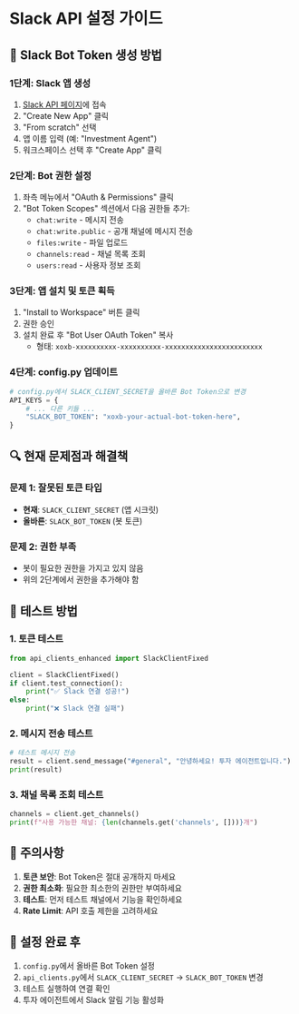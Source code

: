# Slack API 설정 가이드

## 🔧 Slack Bot Token 생성 방법

### 1단계: Slack 앱 생성
1. [Slack API 페이지](https://api.slack.com/apps)에 접속
2. "Create New App" 클릭
3. "From scratch" 선택
4. 앱 이름 입력 (예: "Investment Agent")
5. 워크스페이스 선택 후 "Create App" 클릭

### 2단계: Bot 권한 설정
1. 좌측 메뉴에서 "OAuth & Permissions" 클릭
2. "Bot Token Scopes" 섹션에서 다음 권한들 추가:
   - `chat:write` - 메시지 전송
   - `chat:write.public` - 공개 채널에 메시지 전송
   - `files:write` - 파일 업로드
   - `channels:read` - 채널 목록 조회
   - `users:read` - 사용자 정보 조회

### 3단계: 앱 설치 및 토큰 획득
1. "Install to Workspace" 버튼 클릭
2. 권한 승인
3. 설치 완료 후 "Bot User OAuth Token" 복사
   - 형태: `xoxb-xxxxxxxxxx-xxxxxxxxxx-xxxxxxxxxxxxxxxxxxxxxxxx`

### 4단계: config.py 업데이트
```python
# config.py에서 SLACK_CLIENT_SECRET을 올바른 Bot Token으로 변경
API_KEYS = {
    # ... 다른 키들 ...
    "SLACK_BOT_TOKEN": "xoxb-your-actual-bot-token-here",
}
```

## 🔍 현재 문제점과 해결책

### 문제 1: 잘못된 토큰 타입
- **현재**: `SLACK_CLIENT_SECRET` (앱 시크릿)
- **올바른**: `SLACK_BOT_TOKEN` (봇 토큰)

### 문제 2: 권한 부족
- 봇이 필요한 권한을 가지고 있지 않음
- 위의 2단계에서 권한을 추가해야 함

## 📝 테스트 방법

### 1. 토큰 테스트
```python
from api_clients_enhanced import SlackClientFixed

client = SlackClientFixed()
if client.test_connection():
    print("✅ Slack 연결 성공!")
else:
    print("❌ Slack 연결 실패")
```

### 2. 메시지 전송 테스트
```python
# 테스트 메시지 전송
result = client.send_message("#general", "안녕하세요! 투자 에이전트입니다.")
print(result)
```

### 3. 채널 목록 조회 테스트
```python
channels = client.get_channels()
print(f"사용 가능한 채널: {len(channels.get('channels', []))}개")
```

## 🚨 주의사항

1. **토큰 보안**: Bot Token은 절대 공개하지 마세요
2. **권한 최소화**: 필요한 최소한의 권한만 부여하세요
3. **테스트**: 먼저 테스트 채널에서 기능을 확인하세요
4. **Rate Limit**: API 호출 제한을 고려하세요

## 🔄 설정 완료 후

1. `config.py`에서 올바른 Bot Token 설정
2. `api_clients.py`에서 `SLACK_CLIENT_SECRET` → `SLACK_BOT_TOKEN` 변경
3. 테스트 실행하여 연결 확인
4. 투자 에이전트에서 Slack 알림 기능 활성화
